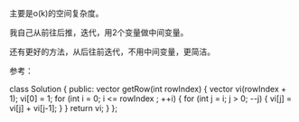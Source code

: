 主要是o(k)的空间复杂度。

我自己从前往后推，迭代，用2个变量做中间变量。

还有更好的方法，从后往前迭代，不用中间变量，更简洁。

参考：

class Solution {
public:
    vector<int> getRow(int rowIndex) {
        vector<int> vi(rowIndex + 1);
       	vi[0] = 1;
        for (int i = 0; i <= rowIndex ; ++i)
        {
        	for (int j = i; j > 0; --j)
        	{
	        	vi[j] = vi[j] + vi[j-1];
        	}
        }
        return vi;
    }
};